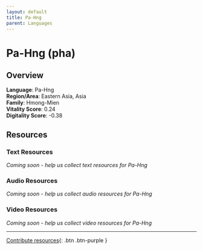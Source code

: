 ```yaml
---
layout: default
title: Pa-Hng
parent: Languages
---
```


# Pa-Hng (pha)

## Overview

**Language**: Pa-Hng  
**Region/Area**: Eastern Asia, Asia  
**Family**: Hmong-Mien  
**Vitality Score**: 0.24  
**Digitality Score**: -0.38  

## Resources

### Text Resources
*Coming soon - help us collect text resources for Pa-Hng*

### Audio Resources
*Coming soon - help us collect audio resources for Pa-Hng*

### Video Resources
*Coming soon - help us collect video resources for Pa-Hng*

---

[Contribute resources](https://fairtrain.github.io/){: .btn .btn-purple }
